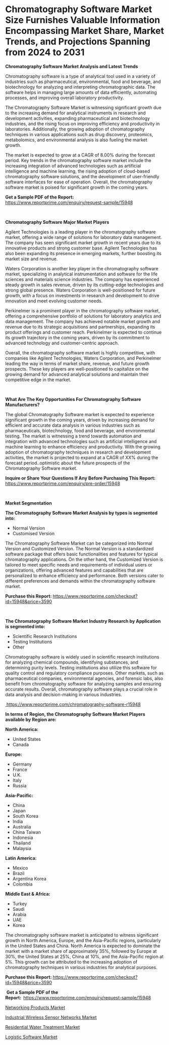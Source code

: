 <p><h1>Chromatography Software Market Size Furnishes Valuable Information Encompassing Market Share, Market Trends, and Projections Spanning from 2024 to 2031</h1></p><p><strong>Chromatography Software Market Analysis and Latest Trends</strong></p>
<p><p>Chromatography software is a type of analytical tool used in a variety of industries such as pharmaceutical, environmental, food and beverage, and biotechnology for analyzing and interpreting chromatographic data. The software helps in managing large amounts of data efficiently, automating processes, and improving overall laboratory productivity.</p><p>The Chromatography Software Market is witnessing significant growth due to the increasing demand for analytical instruments in research and development activities, expanding pharmaceutical and biotechnology industries, and the rising focus on improving efficiency and productivity in laboratories. Additionally, the growing adoption of chromatography techniques in various applications such as drug discovery, proteomics, metabolomics, and environmental analysis is also fueling the market growth.</p><p>The market is expected to grow at a CAGR of 8.00% during the forecast period. Key trends in the chromatography software market include the increasing integration of advanced technologies such as artificial intelligence and machine learning, the rising adoption of cloud-based chromatography software solutions, and the development of user-friendly software interfaces for ease of operation. Overall, the chromatography software market is poised for significant growth in the coming years.</p></p>
<p><strong>Get a Sample PDF of the Report:&nbsp;</strong> <a href="https://www.reportprime.com/enquiry/request-sample/15948">https://www.reportprime.com/enquiry/request-sample/15948</a></p>
<p>&nbsp;</p>
<p><strong>Chromatography Software Major Market Players</strong></p>
<p><p>Agilent Technologies is a leading player in the chromatography software market, offering a wide range of solutions for laboratory data management. The company has seen significant market growth in recent years due to its innovative products and strong customer base. Agilent Technologies has also been expanding its presence in emerging markets, further boosting its market size and revenue.</p><p>Waters Corporation is another key player in the chromatography software market, specializing in analytical instrumentation and software for the life sciences and materials science industries. The company has experienced steady growth in sales revenue, driven by its cutting-edge technologies and strong global presence. Waters Corporation is well-positioned for future growth, with a focus on investments in research and development to drive innovation and meet evolving customer needs.</p><p>Perkinelmer is a prominent player in the chromatography software market, offering a comprehensive portfolio of solutions for laboratory analytics and data management. The company has achieved notable market growth and revenue due to its strategic acquisitions and partnerships, expanding its product offerings and customer reach. Perkinelmer is expected to continue its growth trajectory in the coming years, driven by its commitment to advanced technology and customer-centric approach.</p><p>Overall, the chromatography software market is highly competitive, with companies like Agilent Technologies, Waters Corporation, and Perkinelmer leading the way in terms of market share, revenue, and future growth prospects. These key players are well-positioned to capitalize on the growing demand for advanced analytical solutions and maintain their competitive edge in the market.</p></p>
<p>&nbsp;</p>
<p><strong>What Are The Key Opportunities For Chromatography Software Manufacturers?</strong></p>
<p><p>The global Chromatography Software market is expected to experience significant growth in the coming years, driven by increasing demand for efficient and accurate data analysis in various industries such as pharmaceuticals, biotechnology, food and beverage, and environmental testing. The market is witnessing a trend towards automation and integration with advanced technologies such as artificial intelligence and machine learning to enhance efficiency and productivity. With the growing adoption of chromatography techniques in research and development activities, the market is projected to expand at a CAGR of XX% during the forecast period..optimistic about the future prospects of the Chromatography Software market.</p></p>
<p><strong>Inquire or Share Your Questions If Any Before Purchasing This Report:</strong> <a href="https://www.reportprime.com/enquiry/pre-order/15948">https://www.reportprime.com/enquiry/pre-order/15948</a></p>
<p>&nbsp;</p>
<p><strong>Market Segmentation</strong></p>
<p><strong>The Chromatography Software Market Analysis by types is segmented into:</strong></p>
<p><ul><li>Normal Version</li><li>Customised Version</li></ul></p>
<p><p>The Chromatography Software Market can be categorized into Normal Version and Customized Version. The Normal Version is a standardized software package that offers basic functionalities and features for typical chromatography applications. On the other hand, the Customized Version is tailored to meet specific needs and requirements of individual users or organizations, offering advanced features and capabilities that are personalized to enhance efficiency and performance. Both versions cater to different preferences and demands within the chromatography software market.</p></p>
<p><strong>Purchase this Report:&nbsp;</strong><a href="https://www.reportprime.com/checkout?id=15948&price=3590">https://www.reportprime.com/checkout?id=15948&price=3590</a></p>
<p>&nbsp;</p>
<p><strong>The Chromatography Software Market Industry Research by Application is segmented into:</strong></p>
<p><ul><li>Scientific Research Institutions</li><li>Testing Institutions</li><li>Other</li></ul></p>
<p><p>Chromatography software is widely used in scientific research institutions for analyzing chemical compounds, identifying substances, and determining purity levels. Testing institutions also utilize this software for quality control and regulatory compliance purposes. Other markets, such as pharmaceutical companies, environmental agencies, and forensic labs, also benefit from chromatography software for analyzing samples and ensuring accurate results. Overall, chromatography software plays a crucial role in data analysis and decision-making in various industries.</p></p>
<p><a href="https://www.reportprime.com/chromatography-software-r15948">&nbsp;https://www.reportprime.com/chromatography-software-r15948</a></p>
<p><strong>In terms of Region, the Chromatography Software Market Players available by Region are:</strong></p>
<p>
    <p> <strong> North America: </strong>
        <ul>
            <li>United States</li>
            <li>Canada</li>
        </ul>
        </p> 
    <p> <strong> Europe: </strong>
        <ul>
            <li>Germany</li>
            <li>France</li>
            <li>U.K.</li>
            <li>Italy</li>
            <li>Russia</li>
        </ul>
        </p> 
    <p> <strong> Asia-Pacific: </strong>
        <ul>
            <li>China</li>
            <li>Japan</li>
            <li>South Korea</li>
            <li>India</li>
            <li>Australia</li>
            <li>China Taiwan</li>
            <li>Indonesia</li>
            <li>Thailand</li>
            <li>Malaysia</li>
        </ul>
        </p> 
    <p> <strong> Latin America: </strong>
        <ul>
            <li>Mexico</li>
            <li>Brazil</li>
            <li>Argentina Korea</li>
            <li>Colombia</li>
        </ul>
        </p> 
    <p> <strong> Middle East & Africa: </strong>
        <ul>
            <li>Turkey</li>
            <li>Saudi</li>
            <li>Arabia</li>
            <li>UAE</li>
            <li>Korea</li>
        </ul>
    </p>
    </p>
<p><p>The chromatography software market is anticipated to witness significant growth in North America, Europe, and the Asia-Pacific regions, particularly in the United States and China. North America is expected to dominate the market with a market share of approximately 35%, followed by Europe at 30%, the United States at 25%, China at 10%, and the Asia-Pacific region at 5%. This growth can be attributed to the increasing adoption of chromatography techniques in various industries for analytical purposes.</p></p>
<p><strong>Purchase this Report: </strong><a href="https://www.reportprime.com/checkout?id=15948&price=3590">https://www.reportprime.com/checkout?id=15948&price=3590</a></p>
<p>&nbsp;<strong>Get a Sample PDF of the Report:&nbsp;&nbsp;</strong><a href="https://www.reportprime.com/enquiry/request-sample/15948">https://www.reportprime.com/enquiry/request-sample/15948</a></p>
<p><strong></strong></p>
<p><p><a href="https://github.com/btwcqfvq34/Market-Research-Report-List-2/blob/main/networking-products-market.md">Networking Products Market</a></p><p><a href="https://github.com/mauripalmi/Market-Research-Report-List-5/blob/main/industrial-wireless-sensor-networks-market.md">Industrial Wireless Sensor Networks Market</a></p><p><a href="https://github.com/nicoletavirag/Market-Research-Report-List-5/blob/main/residential-water-treatment-market.md">Residential Water Treatment Market</a></p><p><a href="https://github.com/gulaimolin/Market-Research-Report-List-6/blob/main/logistic-software-market.md">Logistic Software Market</a></p></p>